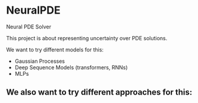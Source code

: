 # NeuralPDE
Neural PDE Solver

This project is about representing uncertainty over PDE solutions. 

We want to try different models for this:
- Gaussian Processes
- Deep Sequence Models (transformers, RNNs)
- MLPs

We also want to try different approaches for this: 
- 
